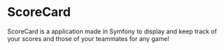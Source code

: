 # ScoreCard
ScoreCard is a application made in Symfony to display and keep track of your scores and those of your teammates for any game!
